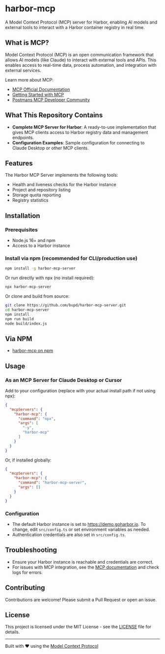 # harbor-mcp

A Model Context Protocol (MCP) server for Harbor, enabling AI models and external tools to interact with a Harbor container registry in real time.

## What is MCP?

Model Context Protocol (MCP) is an open communication framework that allows AI models (like Claude) to interact with external tools and APIs. This enables access to real-time data, process automation, and integration with external services.

Learn more about MCP:
- [MCP Official Documentation](https://modelcontextprotocol.io)
- [Getting Started with MCP](https://modelcontextprotocol.io/quickstart/server)
- [Postmans MCP Developer Community](https://discord.gg/kTnA7cpn)

## What This Repository Contains

- **Complete MCP Server for Harbor**: A ready-to-use implementation that gives MCP clients access to Harbor registry data and management endpoints.
- **Configuration Examples**: Sample configuration for connecting to Claude Desktop or other MCP clients.

## Features

The Harbor MCP Server implements the following tools:
- Health and liveness checks for the Harbor instance
- Project and repository listing
- Storage quota reporting
- Registry statistics

## Installation

### Prerequisites
- Node.js 16+ and npm
- Access to a Harbor instance

### Install via npm (recommended for CLI/production use)
```bash
npm install -g harbor-mcp-server
```

Or run directly with npx (no install required):
```bash
npx harbor-mcp-server
```

Or clone and build from source:
```bash
git clone https://github.com/bupd/harbor-mcp-server.git
cd harbor-mcp-server
npm install
npm run build
node build/index.js
```

## Via NPM

- [harbor-mcp on npm](https://www.npmjs.com/package/harbor-mcp)

## Usage

### As an MCP Server for Claude Desktop or Cursor
Add to your configuration (replace with your actual install path if not using npx):
```json
{
  "mcpServers": {
    "harbor-mcp": {
      "command": "npx",
      "args": [
        "-y",
        "harbor-mcp"
      ]
    }
  }
}
```
Or, if installed globally:
```json
{
  "mcpServers": {
    "harbor-mcp": {
      "command": "harbor-mcp-server",
      "args": []
    }
  }
}
```

### Configuration
- The default Harbor instance is set to https://demo.goharbor.io. To change, edit `src/config.ts` or set environment variables as needed.
- Authentication credentials are also set in `src/config.ts`.

## Troubleshooting
- Ensure your Harbor instance is reachable and credentials are correct.
- For issues with MCP integration, see the [MCP documentation](https://modelcontextprotocol.io) and check logs for errors.

## Contributing
Contributions are welcome! Please submit a Pull Request or open an issue.

## License
This project is licensed under the MIT License - see the [LICENSE](LICENSE) file for details.

---

Built with ❤️ using the [Model Context Protocol](https://modelcontextprotocol.io)